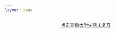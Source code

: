 ```yaml
---
layout: page
---
```

<script setup>
import {
  VPTeamPage,
  VPTeamPageTitle,
  VPTeamMembers
} from 'vitepress/theme'

const members = [
  {
    avatar: 'https://3vj-maxzip.oss-accelerate.aliyuncs.com/modelfile/20240122/9nfcc5le5j6jq9m208c24p39lblq8y19.zip',
    name: 'Mark Bang',
    title: 'Creator',
    links: [
      { icon: 'github', link: 'https://github.com/markbang' },
    ]
  },
  {
    avatar: 'https://3vj-maxzip.oss-accelerate.aliyuncs.com/modelfile/20240117/20kk7i8gmu4u5e85c07oxqq0bgxdfklj.zip',
    name: 'Hui',
    title: 'Creator',
    links: [
      { icon: 'github', link: 'https://github.com/Hui-hub507' },
    ]
  },
]
</script>

<VPTeamPage>
  <VPTeamPageTitle>
    <template #title>
      我们的团队
    </template>
    <template #lead>
      我们团队是由以下两人组成，也是本站的两位文章编写者
    </template>
  </VPTeamPageTitle>
  <VPTeamMembers
    :members="members"
  />
</VPTeamPage>
<center style="font-size: 14px; color: #666;">
  <a href="https://cnblogs.com/bangwu" target="_blank">
    点击查看大学生期末复习
  </a>
</center>